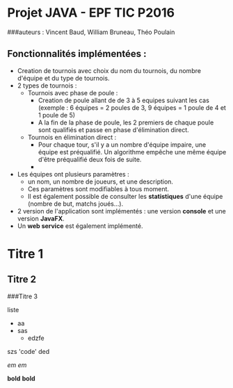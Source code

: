 Projet JAVA - EPF TIC P2016
=======

###auteurs : Vincent Baud, William Bruneau, Théo Poulain

## Fonctionnalités implémentées :
* Creation de tournois avec choix du nom du tournois, du nombre d'équipe et du type de tournois.
* 2 types de tournois :
	* Tournois avec phase de poule :
		* Creation de poule allant de de 3 à 5 equipes suivant les cas (exemple : 6 équipes = 2 poules de 3, 9 équipes = 1 poule de 4 et 1 poule de 5)
		* A la fin de la phase de poule, les 2 premiers de chaque poule sont qualifiés et passe en phase d'élimination direct.
	* Tournois en élimination direct :
		* Pour chaque tour, s'il y a un nombre d'équipe impaire, une équipe est préqualifié. Un algorithme empêche une même équipe d'être préqualifié deux fois de suite.
		* 
* Les équipes ont plusieurs paramètres :
	* un nom, un nombre de joueurs, et une description.
	* Ces paramètres sont modifiables à tous moment.
	* Il est également possible de consulter les __statistiques__ d'une équipe (nombre de but, matchs joués...).
* 2 version de l'application sont implémentés : une version __console__ et une version __JavaFX__.
* Un __web service__ est également implémenté.



# Titre 1
## Titre 2
###Titre 3

liste
* aa
* sas
	* edzfe
	
	
szs 'code' ded


*em*
_em_

**bold**
__bold__

